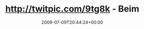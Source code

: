 ---
retweeted: false
source: <a href="http://twitter.com" rel="nofollow">Twitter Web Client</a>
entities:
  hashtags: []
  symbols: []
  user_mentions:
  - name: Hörspielsommer
    screen_name: hoerspielsommer
    indices:
    - '32'
    - '48'
    id_str: '28128739'
    id: '28128739'
  urls: []
display_text_range:
- '0'
- '48'
favorite_count: '0'
id_str: '2556399104'
truncated: false
retweet_count: '0'
id: '2556399104'
created_at: Thu Jul 09 20:44:24 +0000 2009
favorited: false
full_text: http://twitpic.com/9tg8k - Beim [@hoerspielsommer](https://twitter.com/hoerspielsommer)
lang: is
tags:
- pesos:twitter
date: '2009-07-09T20:44:24+00:00'
src: https://twitter.com/bascht/status/2556399104
original_url: https://twitter.com/bascht/status/2556399104
type: twitter_tweet
text: http://twitpic.com/9tg8k - Beim [@hoerspielsommer](https://twitter.com/hoerspielsommer)
title: http://twitpic.com/9tg8k - Beim

---